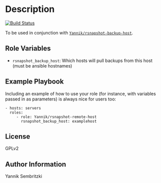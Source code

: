 Description
=========
[![Build Status](https://travis-ci.org/Yannik/ansible-role-rsnapshot-remote-host.svg?branch=master)](https://travis-ci.org/Yannik/ansible-role-rsnapshot-remote-host)

To be used in conjunction with [`Yannik/rsnapshot-backup-host`](https://github.com/Yannik/ansible-role-rsnapshot-backup-host).

Role Variables
--------------

  * `rsnapshot_backup_host`: Which hosts will pull backups from this host (must be ansible hostnames)

Example Playbook
----------------

Including an example of how to use your role (for instance, with variables passed in as parameters) is always nice for users too:

    - hosts: servers
      roles:
         - role: Yannik/rsnapshot-remote-host
           rsnapshot_backup_host: examplehost

License
-------

GPLv2

Author Information
------------------

Yannik Sembritzki
